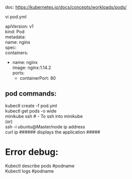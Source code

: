 doc: https://kubernetes.io/docs/concepts/workloads/pods/  

vi pod.yml  

apiVersion: v1  
kind: Pod  
metadata:  
  name: nginx  
spec:  
  containers:  
  - name: nginx  
    image: nginx:1.14.2  
    ports:  
    - containerPort: 80  


pod commands:    
--------------
kubectl create -f pod.yml   
kubectl get pods -o wide    
minikube ssh  # - To ssh into minikube   
(or)    
ssh -i ubuntu@Master/node ip address   
curl ip ###### displays the application #####    

Error debug:  
===========   
Kubectl describe pods #podname  
Kubectl logs #podname  
